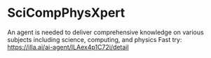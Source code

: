 # SciCompPhysXpert
An agent is needed to deliver comprehensive knowledge on various subjects including science, computing, and physics
Fast try: https://illa.ai/ai-agent/ILAex4p1C72i/detail
